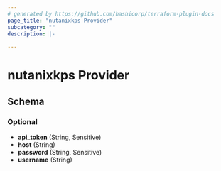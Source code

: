 ```yaml
---
# generated by https://github.com/hashicorp/terraform-plugin-docs
page_title: "nutanixkps Provider"
subcategory: ""
description: |-
  
---
```


# nutanixkps Provider





<!-- schema generated by tfplugindocs -->
## Schema

### Optional

- **api_token** (String, Sensitive)
- **host** (String)
- **password** (String, Sensitive)
- **username** (String)
